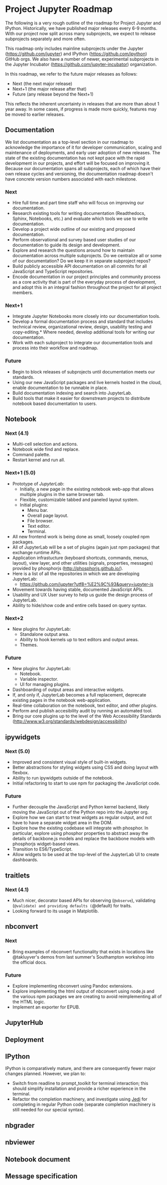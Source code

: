 # Project Jupyter Roadmap

The following is a very rough outline of the roadmap for Project Jupyter and IPython.
Historically, we have published major releases every 6-9 months. With our project now
split across many subprojects, we expect to release subprojects separately and more
often.

This roadmap only includes mainline subprojects under the Jupyter
(https://github.com/jupyter) and IPython (https://github.com/ipython) GitHub orgs. We
also have a number of newer, experimental subprojects in the Jupyter Incubator
(https://github.com/jupyter-incubator) organization.

In this roadmap, we refer to the future major releases as follows:

* Next (the next major release)
* Next+1 (the major release after that)
* Future (any release beyond the Next+1)

This reflects the inherent uncertainty in releases that are more than about 1 year away. In
some cases, if progress is made more quickly, features may be moved to earlier releases.

## Documentation

We list documentation as a top-level section in our roadmap to acknowledge the importance
of it for developer communication, scaling and maintenance of deployments, and early user
adoption of new releases. The state of the existing documentation has not kept pace with
the rapid development in our projects, and effort will be focused on improving it. Because
our documentation spans all subprojects, each of which have their own release cycles and
versioning, the documentation roadmap doesn't have concrete version numbers associated with
each milestone.

### Next 

* Hire full time and part time staff who will focus on improving our documentation.
* Research existing tools for writing documentation (Readthedocs, Sphinx, Notebooks, etc.)
  and evaluate which tools we use to write documentation.
* Develop a project wide outline of our existing and proposed documentation.
* Perform observational and survey based user studies of our documentation to guide its
  design and development.
* Explore and research the questions around how to maintain documentation across multiple
  subprojects. Do we centralize all or some of our documentation? Do we keep it in separate
  subproject repos?
* Build publicly accessible API documentation on all commits for all JavaScript and
  TypeScript repositories.
* Encode documentation in our project principles and community process as a core activity
  that is part of the everyday process of development, and adopt this in an integral
  fashion throughout the project for all project members.

### Next+1

* Integrate Jupyter Notebooks more closely into our documentation tools.
* Develop a formal documentation process and standard that includes technical review,
  organizational review, design, usability testing and copy-editing.* Where needed, develop
  additional tools for writing our documentation.
* Work with each subproject to integrate our documentation tools and process into their
  workflow and roadmap.

### Future

* Begin to block releases of subprojects until documentation meets our standards.
* Using our new JavaScript packages and live kernels hosted in the cloud, enable
  documentation to be runnable in place.
* Build documentation indexing and search into JupyterLab.
* Build tools that make it easier for downstream projects to distribute notebook based
  documentation to users.

## Notebook

### Next (4.1)

* Multi-cell selection and actions.
* Notebook wide find and replace.
* Command palette.
* Restart kernel and run all.

### Next+1 (5.0)

* Prototype of *JupyterLab*:
  - Initially, a new page in the existing notebook web-app that allows multiple
    plugins in the same browser tab.
  - Flexible, customizable tabbed and paneled layout system.
  - Initial plugins:
    - Menu bar.
    - Overall page layout.
    - File browser.
    - Text editor.
    - Terminal.
* All new frontend work is being done as small, loosely coupled npm packages.
* All of JupyterLab will be a set of plugins (again just npm packages)
  that exchange runtime APIs.
* Application infrastucture (keyboard shortcuts, commands, menus, layout), view
  layer, and other utilities (signals, properties, messages) provided by phosphorjs
  (http://phosphorjs.github.io/).
* Here is a list of all the repositories in which we are developing JupyterLab:
  - https://github.com/jupyter?utf8=%E2%9C%93&query=jupyter-js
* Movement towards having stable, documented JavaScript APIs.
* Usability and UX User survey to help us guide the design process of JupyterLab.
* Ability to hide/show code and entire cells based on query syntax.

### Next+2

* New plugins for JupyterLab:
  - Standalone output area.
  - Ability to hook kernels up to text editors and output areas.
  - Themes.

### Future

* New plugins for JupyterLab:
  - Notebook.
  - Variable inspector.
  - UI for managing plugins.
* Dashboarding of output areas and interactive widgets.
* If, and only if, JupyterLab becomes a full replacement, deprecate existing pages in the notebook
  web-application.
* Real-time collaboration on the notebook, text editor, and other plugins.
* Perform and publish accesibility audit by running an automated tool.
* Bring our core plugins up to the level of the Web Accessibility Standards
  (http://www.w3.org/standards/webdesign/accessibility)

## ipywidgets

### Next (5.0)

* Improved and consistent visual style of built-in widgets.
* Better abstractions for styling widgets using CSS and doing layout with flexbox.
* Ability to run ipywidgets outside of the notebook.
* Initial refactoring to start to use npm for packaging the JavaScript code.

### Future

* Further decouple the JavaScript and Python kernel backend, likely moving the JavaScript
  out of the Python repo into the Jupyter org.
* Explore how we can start to treat widgets as regular output, and not have to have
  a separate widget area in the DOM.
* Explore how the existing codebase will integrate with phosphor. In particular, explore
  using phosphor properties to abstract away the details of backbone.js models and replace
  the backbone models with phosphorjs widget-based views.
* Transition to ES6/TypeScript.
* Allow widgets to be used at the top-level of the JupyterLab UI to create
  dashboards.

## traitlets

### Next (4.1)

* Much nicer, decorator based APIs for observing (`@observe`), validating
  (`@validate) and providing defaults (`@default) for traits.
* Looking forward to its usage in Matplotlib.

## nbconvert

### Next

* Bring examples of nbconvert functionality that exists in locations like @takluyver's
  demos from last summer's Southampton workshop into the official docs.

### Future

* Explore implementing nbconvert using Pandoc extensions.
* Explore implementing the html output of nbconvert using node.js and the various npm packages we are creating to avoid reimplementing all of the HTML logic.
* Implement an exporter for EPUB.

## JupyterHub

## Deployment

## IPython

IPython is comparatively mature, and there are consequently fewer major changes
planned. However, we plan to:

* Switch from readline to prompt_toolkit for terminal interaction; this should
  simplify installation and provide a richer experience in the terminal.
* Refactor the completion machinery, and investigate using
  [Jedi](https://jedi.readthedocs.org/en/latest/) for completing in regular
  Python code (separate completion machinery is still needed for our special
  syntax).

## nbgrader

## nbviewer

## Notebook document

## Message specification
